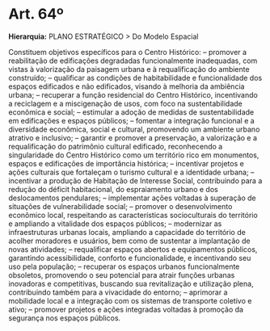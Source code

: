 # Art. 64º

**Hierarquia:** PLANO ESTRATÉGICO > Do Modelo Espacial

Constituem objetivos específicos para o Centro Histórico:
– promover a reabilitação de edificações degradadas funcionalmente inadequadas, com vistas à valorização da paisagem urbana e à requalificação do ambiente construído;
– qualificar as condições de habitabilidade e funcionalidade dos espaços edificados e não edificados, visando à melhoria da ambiência urbana;
– recuperar a função residencial do Centro Histórico, incentivando a reciclagem e a miscigenação de usos, com foco na sustentabilidade econômica e social;
– estimular a adoção de medidas de sustentabilidade em edificações e espaços públicos;
– fomentar a integração funcional e a diversidade econômica, social e cultural, promovendo um ambiente urbano atrativo e inclusivo;
– garantir e promover a preservação, a valorização e a requalificação do patrimônio cultural edificado, reconhecendo a singularidade do Centro Histórico como um território rico em monumentos, espaços e edificações de importância histórica;
– incentivar projetos e ações culturais que fortaleçam o turismo cultural e a identidade urbana;
– incentivar a produção de Habitação de Interesse Social, contribuindo para a redução do déficit habitacional, do espraiamento urbano e dos deslocamentos pendulares;
– implementar ações voltadas à superação de situações de vulnerabilidade social;
– promover o desenvolvimento econômico local, respeitando as características socioculturais do território e ampliando a vitalidade dos espaços públicos;
– modernizar as infraestruturas urbanas locais, ampliando a capacidade do território de acolher moradores e usuários, bem como de sustentar a implantação de novas atividades;
– requalificar espaços abertos e equipamentos públicos, garantindo acessibilidade, conforto e funcionalidade, e incentivando seu uso pela população;
– recuperar os espaços urbanos funcionalmente obsoletos, promovendo o seu potencial para atrair funções urbanas inovadoras e competitivas, buscando sua revitalização e utilização plena, contribuindo também para a vivacidade do entorno;
– aprimorar a mobilidade local e a integração com os sistemas de transporte coletivo e ativo;
– promover projetos e ações integradas voltadas à promoção da segurança nos espaços públicos.






